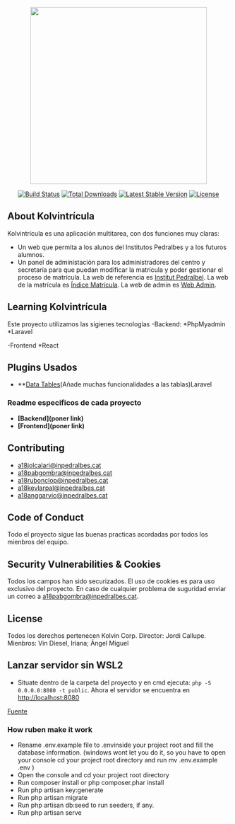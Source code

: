 <p align="center"><a href="https://laravel.com" target="_blank"><img src="https://raw.githubusercontent.com/laravel/art/master/logo-lockup/5%20SVG/2%20CMYK/1%20Full%20Color/laravel-logolockup-cmyk-red.svg" width="400"></a></p>

<p align="center">
<a href="https://travis-ci.org/laravel/framework"><img src="https://travis-ci.org/laravel/framework.svg" alt="Build Status"></a>
<a href="https://packagist.org/packages/laravel/framework"><img src="https://img.shields.io/packagist/dt/laravel/framework" alt="Total Downloads"></a>
<a href="https://packagist.org/packages/laravel/framework"><img src="https://img.shields.io/packagist/v/laravel/framework" alt="Latest Stable Version"></a>
<a href="https://packagist.org/packages/laravel/framework"><img src="https://img.shields.io/packagist/l/laravel/framework" alt="License"></a>
</p>

## About Kolvintrícula

Kolvintrícula es una aplicación multitarea, con dos funciones muy claras:

-   Un web que permita a los alunos del Institutos Pedralbes y a los futuros alumnos.
-   Un panel de administación para los administradores del centro y secretaría para que puedan modificar la matrícula y poder gestionar el proceso de matrícula.
    La web de referencia es [Institut Pedralbel](https://www.institutpedralbes.cat/).
    La web de la matrícula es [Índice Matrícula](https://www.Kolvintricula.alumnes.cat/).
    La web de admin es [Web Admin](http://labs.iam.cat/~a18pabgombra/Kolvintricula/backend/public/).

## Learning Kolvintrícula

Este proyecto utilizamos las sigienes tecnologías
-Backend:
*PhpMyadmin
*Laravel

-Frontend
\*React

## Plugins Usados

-   \*\*[Data Tables](datatables.net/)(Añade muchas funcionalidades a las tablas)Laravel

### Readme especificos de cada proyecto

-   **[Backend](poner link)**
-   **[Frontend](poner link)**

## Contributing

-   a18jolcalari@inpedralbes.cat
-   a18pabgombra@inpedralbes.cat
-   a18rubonclop@inpedralbes.cat
-   a18kevlarpal@inpedralbes.cat
-   a18anggarvic@inpedralbes.cat

## Code of Conduct

Todo el proyecto sigue las buenas practicas acordadas por todos los mienbros del equipo.

## Security Vulnerabilities & Cookies

Todos los campos han sido securizados. El uso de cookies es para uso exclusivo del proyecto. En caso de cualquier problema de suguridad enviar un correo a a18pabgombra@inpedralbes.cat.

## License

Todos los derechos pertenecen Kolvin Corp.
Director: Jordi Callupe.
Mienbros: Vin Diesel, Iriana; Ángel Miguel

## Lanzar servidor sin WSL2

-   Situate dentro de la carpeta del proyecto y en cmd ejecuta: `php -S 0.0.0.0:8080 -t public`. Ahora el servidor se encuentra en [http://localhost:8080](http://localhost:8080)

[Fuente](https://r00t4bl3.com/post/how-to-run-laravel-in-windows-10-using-wsl-2-and-ubuntu-20-04)

### How ruben make it work

-   Rename .env.example file to .envinside your project root and fill the database information. (windows wont let you do it, so you have to open your console cd your project root directory and run mv .env.example .env )
-   Open the console and cd your project root directory
-   Run composer install or php composer.phar install
-   Run php artisan key:generate
-   Run php artisan migrate
-   Run php artisan db:seed to run seeders, if any.
-   Run php artisan serve
